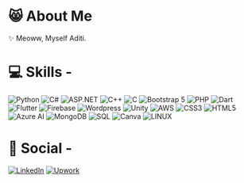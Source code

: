 # 😸 About Me
✨ Meoww, Myself Aditi.<br>

# 💻 Skills - 
![Python](https://img.shields.io/badge/python-3670A0?style=for-the-badge&logo=python&logoColor=ffdd54) 
![C#](https://img.shields.io/badge/csharp-823085?style=for-the-badge&logo=csharp&logoColor=823085)
![ASP.NET](https://img.shields.io/badge/dotnet-3670A0?style=for-the-badge&logo=dotnet&logoColor=ffdd54)
![C++](https://img.shields.io/badge/cplusplus-004482?style=for-the-badge&logo=cplusplus&logoColor=004482)
![C](https://img.shields.io/badge/c-3670A0?style=for-the-badge&logo=c&logoColor=ffdd54)
![Bootstrap 5](https://img.shields.io/badge/bootstrap-823085?style=for-the-badge&logo=bootstrap&logoColor=823085)
![PHP](https://img.shields.io/badge/php-AEB2D5?style=for-the-badge&logo=php&logoColor=AEB2D5)
![Dart](https://img.shields.io/badge/dart-01579b?style=for-the-badge&logo=dart&logoColor=01579b)
![Flutter](https://img.shields.io/badge/flutter-1fbcfd?style=for-the-badge&logo=flutter&logoColor=1fbcfd)
![Firebase](https://img.shields.io/badge/firebase-110b09?style=for-the-badge&logo=firebase)
![Wordpress](https://img.shields.io/badge/wordpress-21759b?style=for-the-badge&logo=wordpress&logoColor=21759b)
![Unity](https://img.shields.io/badge/unity-110b09?style=for-the-badge&logo=unity&logoColor=110b09)
![AWS](https://img.shields.io/badge/amazonaws-ff9900?style=for-the-badge&logo=amazonaws&logoColor=ff9900)
![CSS3](https://img.shields.io/badge/css3-%231572B6.svg?style=for-the-badge&logo=css3&logoColor=white) 
![HTML5](https://img.shields.io/badge/html5-%23E34F26.svg?style=for-the-badge&logo=html5&logoColor=white) 
![Azure AI](https://img.shields.io/badge/azure-%230072C6.svg?style=for-the-badge&logo=azure-devops&logoColor=white) 
![MongoDB](https://img.shields.io/badge/MongoDB-%234ea94b.svg?style=for-the-badge&logo=mongodb&logoColor=white) 
![SQL](https://img.shields.io/badge/mysql-%2300f.svg?style=for-the-badge&logo=mysql&logoColor=white) 
![Canva](https://img.shields.io/badge/Canva-%2300C4CC.svg?style=for-the-badge&logo=Canva&logoColor=white) 
![LINUX](https://img.shields.io/badge/Linux-FCC624?style=for-the-badge&logo=linux&logoColor=black)


# 🤝 Social - 
[![LinkedIn](https://img.shields.io/badge/LinkedIn-%230077B5.svg?logo=linkedin&logoColor=white)](https://www.linkedin.com/in/aditi-salvi-59a704223/) 
[![Upwork](https://img.shields.io/badge/Upwork-%557CFC00.svg?logo=upwork&logoColor=white)](https://www.upwork.com/freelancers/~0148b5e37653d664fd)


